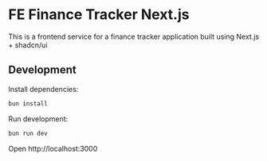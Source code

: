 # FE Finance Tracker Next.js

This is a frontend service for a finance tracker application built using Next.js + shadcn/ui

## Development

Install dependencies:

```sh
bun install
```

Run development:

```sh
bun run dev
```

Open http://localhost:3000
